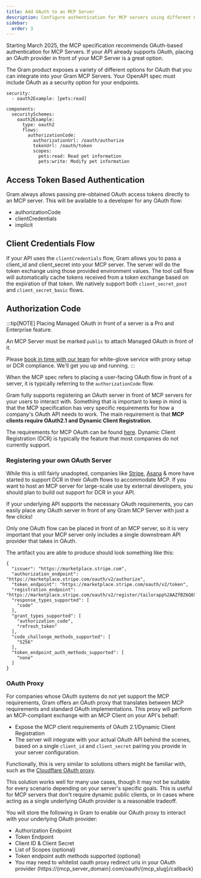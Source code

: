 ```yaml
---
title: Add OAuth to an MCP Server
description: Configure authentication for MCP servers using different OAuth methods
sidebar:
  order: 3
---
```


Starting March 2025, the MCP specification recommends OAuth-based authentication for MCP Servers. If your API already supports OAuth, placing an OAuth provider in front of your MCP Server is a great option.

The Gram product exposes a variety of different options for OAuth that you can integrate into your Gram MCP Servers.
Your OpenAPI spec must include OAuth as a security option for your endpoints.

```
security:
  - oauth2Example: [pets:read]

components:
  securitySchemes:
    oauth2Example:
      type: oauth2
      flows:
        authorizationCode:
          authorizationUrl: /oauth/authorize
          tokenUrl: /oauth/token
          scopes:
            pets:read: Read pet information
            pets:write: Modify pet information
```

## Access Token Based Authentication

Gram always allows passing pre-obtained OAuth access tokens directly to an MCP server. This will be available to a developer for any OAuth flow:
- authorizationCode
- clientCredentials
- implicit

## Client Credentials Flow

If your API uses the `clientCredentials` flow, Gram allows you to pass a client_id and client_secret into your MCP server. The server will do the token exchange using those provided environment values. The tool call flow will automatically cache tokens received from a token exchange based on the expiration of that token. We natively support both `client_secret_post` and `client_secret_basic` flows.

## Authorization Code

:::tip[NOTE]
Placing Managed OAuth in front of a server is a Pro and Enterprise feature.

An MCP Server must be marked `public` to attach Managed OAuth in front of it.

Please [book in time with our team](https://calendly.com/sagar-speakeasy/30min) for white-glove service with proxy setup or DCR compliance. We'll get you up and running.
:::


When the MCP spec refers to placing a user-facing OAuth flow in front of a server, it is typically referring to the `authorizationCode` flow.

Gram fully supports registering an OAuth server in front of MCP servers for your users to interact with. Something that is important to keep in mind is that the MCP specification has very specific requirements for how a company's OAuth API needs to work. The main requirement is that **MCP clients require OAuth2.1 and Dynamic Client Registration**.

The requirements for MCP OAuth can be found [here](https://modelcontextprotocol.io/specification/draft/basic/authorization#overview). Dynamic Client Registration (DCR) is typically the feature that most companies do not currently support.

### Registering your own OAuth Server

While this is still fairly unadopted, companies like [Stripe](https://docs.stripe.com/mcp), [Asana](https://developers.asana.com/docs/integrating-with-asanas-mcp-server) & more have started to support DCR in their OAuth flows to accommodate MCP. If you want to host an MCP server for large-scale use by external developers, you should plan to build out support for DCR in your API.

If your underlying API supports the necessary OAuth requirements, you can easily place any OAuth server in front of any Gram MCP Server with just a few clicks!

Only one OAuth flow can be placed in front of an MCP server, so it is very important that your MCP server only includes a single downstream API provider that takes in OAuth.

The artifact you are able to produce should look something like this:

```
{
  "issuer": "https://marketplace.stripe.com",
  "authorization_endpoint": "https://marketplace.stripe.com/oauth/v2/authorize",
  "token_endpoint": "https://marketplace.stripe.com/oauth/v2/token",
  "registration_endpoint": "https://marketplace.stripe.com/oauth/v2/register/tailorapp%2AAZfBZ6Q69QAAADJI%23EhcKFWFjY3RfMVJlaTA0QUo4QktoWGxzQw",
  "response_types_supported": [
    "code"
  ],
  "grant_types_supported": [
    "authorization_code",
    "refresh_token"
  ],
  "code_challenge_methods_supported": [
    "S256"
  ],
  "token_endpoint_auth_methods_supported": [
    "none"
  ]
}
```


### OAuth Proxy

For companies whose OAuth systems do not yet support the MCP requirements, Gram offers an OAuth proxy that translates between MCP requirements and standard OAuth implementations. This proxy will perform an MCP-compliant exchange with an MCP Client on your API's behalf:

- Expose the MCP client requirements of OAuth 2.1/Dynamic Client Registration
- The server will integrate with your actual OAuth API behind the scenes, based on a single `client_id` and `client_secret` pairing you provide in your server configuration.

Functionally, this is very similar to solutions others might be familiar with, such as the [Cloudflare OAuth proxy](https://blog.cloudflare.com/remote-model-context-protocol-servers-mcp/#workers-oauth-provider-an-oauth-2-1-provider-library-for-cloudflare-workers).

This solution works well for many use cases, though it may not be suitable for every scenario depending on your server's specific goals. This is useful for MCP servers that don't require dynamic public clients, or in cases where acting as a single underlying OAuth provider is a reasonable tradeoff.

You will store the following in Gram to enable our OAuth proxy to interact with your underlying OAuth provider:
- Authorization Endpoint
- Token Endpoint
- Client ID & Client Secret
- List of Scopes (optional)
- Token endpoint auth methods supported (optional)
- You may need to whitelist oauth proxy redirect uris in your OAuth provider (https://{mcp_server_domain}.com/oauth/{mcp_slug}/callback)
